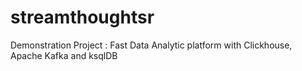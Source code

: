 # streamthoughtsr
Demonstration Project : Fast Data Analytic platform with Clickhouse, Apache Kafka and ksqlDB
